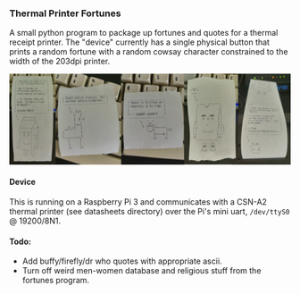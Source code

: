 ### Thermal Printer Fortunes
A small python program to package up fortunes and quotes for a thermal receipt printer. The "device" currently has a single physical button that prints a random fortune with a random cowsay character constrained to the width of the 203dpi printer.

![a wise chicken](https://github.com/tegan-lamoureux/thermal-printer-fortune/blob/master/images/all_of_them.jpg)

#### Device
This is running on a Raspberry Pi 3 and communicates with a CSN-A2 thermal printer (see datasheets directory) over the Pi's mini uart, `/dev/ttyS0` @ 19200/8N1.

#### Todo:
* Add buffy/firefly/dr who quotes with appropriate ascii.
* Turn off weird men-women database and religious stuff from the fortunes program.

